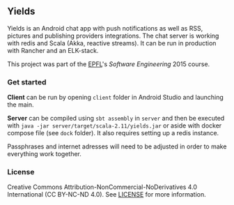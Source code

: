 ## Yields

Yields is an Android chat app with push notifications as well as RSS, pictures and publishing providers integrations. The chat server is working with redis and Scala (Akka, reactive streams). It can be run in production with Rancher and an ELK-stack.

This project was part of the [EPFL](http://www.epfl.ch/)'s *Software Engineering* 2015 course.

### Get started

**Client** can be run by opening `client` folder in Android Studio and launching the main. 

**Server** can be compiled using `sbt assembly` in `server` and then be executed with `java -jar server/target/scala-2.11/yields.jar` or aside with docker compose file (see `dock` folder). It also requires setting up a redis instance.

Passphrases and internet adresses will need to be adjusted in order to make everything work together.

### License

Creative Commons Attribution-NonCommercial-NoDerivatives 4.0 International (CC BY-NC-ND 4.0). See [LICENSE](./LICENSE) for more information.

